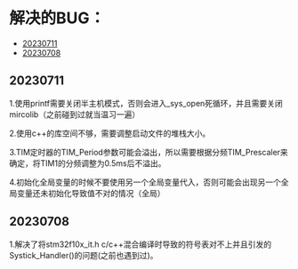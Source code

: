 # 解决的BUG：

- [20230711](#20230711)
- [20230708](#20230708)

## 20230711

1.使用printf需要关闭半主机模式，否则会进入_sys_open死循环，并且需要关闭mircolib（之前碰到过就当温习一遍）

2.使用c++的库空间不够，需要调整启动文件的堆栈大小。

3.TIM定时器的TIM_Period参数可能会溢出，所以需要根据分频TIM_Prescaler来确定，将TIM1的分频调整为0.5ms后不溢出。

4.初始化全局变量的时候不要使用另一个全局变量代入，否则可能会出现另一个全局变量还未初始化导致值不对的情况（全局）

## 20230708
1.解决了将stm32f10x_it.h c/c++混合编译时导致的符号表对不上并且引发的Systick_Handler()的问题(之前也遇到过)。



